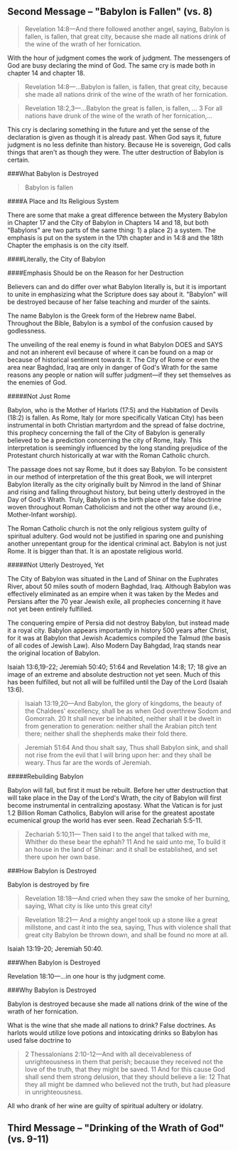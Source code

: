 <h2>Second Message &ndash; &quot;Babylon is Fallen&quot; (vs. 8)</h2>
<blockquote>Revelation 14:8&mdash;And there followed another angel, saying, Babylon is fallen, is fallen, that great city, because she made all nations drink of the wine of the wrath of her fornication.</blockquote>

With the hour of judgment comes the work of judgment. The messengers of God are busy declaring the mind of God. The same cry is made both in chapter 14 and chapter 18.

> Revelation 14:8&mdash;&hellip;Babylon is fallen, is fallen, that great city, because she made all nations drink of the wine of the wrath of her fornication.

> Revelation 18:2,3&mdash;&hellip;Babylon the great is fallen, is fallen, &hellip; 3 For all nations have drunk of the wine of the wrath of her fornication,&hellip;

This cry is declaring something in the future and yet the sense of the declaration is given as though it is already past. When God says it, future judgment is no less definite than history. Because He is sovereign, God calls things that aren't as though they were. The utter destruction of Babylon is certain.

###What Babylon is Destroyed

> Babylon is fallen

####A Place and Its Religious System

There are some that make a great difference between the Mystery Babylon in Chapter 17 and the City of Babylon in Chapters 14 and 18, but both &quot;Babylons&quot; are two parts of the same thing: 1) a place 2) a system. The emphasis is put on the system in the 17th chapter and in 14:8 and the 18th Chapter the emphasis is on the city itself.

####Literally, the City of Babylon

####Emphasis Should be on the Reason for her Destruction

Believers can and do differ over what Babylon literally is, but it is important to unite in emphasizing what the Scripture does say about it. &quot;Babylon&quot; will be destroyed because of her false teaching and murder of the saints.

The name Babylon is the Greek form of the Hebrew name Babel. Throughout the Bible, Babylon is a symbol of the confusion caused by godlessness. 

The unveiling of the real enemy is found in what Babylon DOES and SAYS and not an inherent evil because of where it can be found on a map or because of historical sentiment towards it. The City of Rome or even the area near Baghdad, Iraq are only in danger of God's Wrath for the same reasons any people or nation will suffer judgment&mdash;if they set themselves as the enemies of God.

#####Not Just Rome

Babylon, who is the Mother of Harlots (17:5) and the Habitation of Devils (18:2) is fallen. As Rome, Italy (or more specifically Vatican City) has been instrumental in both Christian martyrdom and the spread of false doctrine, this prophecy concerning the fall of the City of Babylon is generally believed to be a prediction concerning the city of Rome, Italy. This interpretation is seemingly influenced by the long standing prejudice of the Protestant church historically at war with the Roman Catholic church. 

The passage does not say Rome, but it does say Babylon. To be consistent in our method of interpretation of the this great Book, we will interpret Babylon literally as the city originally built by Nimrod in the land of Shinar and rising and falling throughout history, but being utterly destroyed in the Day of God's Wrath. Truly, Babylon is  the birth place of the false doctrine woven throughout Roman Catholicism and not the other way around (i.e., Mother-Infant worship).

The Roman Catholic church is not the only religious system guilty of spiritual adultery. God would not be justified in sparing one and punishing another unrepentant group for the identical criminal act. Babylon is not just Rome. It is bigger than that. It is an apostate religious world.

#####Not Utterly Destroyed, Yet

The City of Babylon was situated in the Land of Shinar on the Euphrates River, about 50 miles south of modern Baghdad, Iraq. Although Babylon was effectively eliminated as an empire when it was taken by the Medes and Persians after the 70 year Jewish exile, all prophecies concerning it have not yet been entirely fulfilled. 

The conquering empire of Persia did not destroy Babylon, but instead made it a royal city. Babylon appears importantly in history 500 years after Christ, for it was at Babylon that Jewish Academics compiled the Talmud (the basis of all codes of Jewish Law). Also Modern Day Bahgdad, Iraq stands near the original location of Babylon.


Isaiah 13:6,19-22; Jeremiah 50:40; 51:64 and Revelation 14:8; 17; 18 give an image of an extreme and absolute destruction not yet seen. Much of this has been fulfilled, but not all will be fulfilled until the Day of the Lord (Isaiah 13:6).

> Isaiah 13:19,20&mdash;And Babylon, the glory of kingdoms, the beauty of the Chaldees' excellency, shall be as when God overthrew Sodom and Gomorrah. 20 It shall never be inhabited, neither shall it be dwelt in from generation to generation: neither shall the Arabian pitch tent there; neither shall the shepherds make their fold there.

> Jeremiah 51:64 And thou shalt say, Thus shall Babylon sink, and shall not rise from the evil that I will bring upon her: and they shall be weary. Thus far are the words of Jeremiah.

#####Rebuilding Babylon

Babylon will fall, but first it must be rebuilt. Before her utter destruction that will take place in the Day of the Lord's Wrath, the city of Babylon will first become instrumental in centralizing apostasy. What the Vatican is for just 1.2 Billion Roman Catholics, Babylon will arise for the greatest apostate ecumenical group the world has ever seen. Read Zechariah 5:5-11.

> Zechariah 5:10,11&mdash; Then said I to the angel that talked with me, Whither do these bear the ephah? 11 And he said unto me, To build it an house in the land of Shinar: and it shall be established, and set there upon her own base.

###How Babylon is Destroyed

Babylon is destroyed by fire

> Revelation 18:18&mdash;And cried when they saw the smoke of her burning, saying, What city is like unto this great city!

> Revelation 18:21&mdash; And a mighty angel took up a stone like a great millstone, and cast it into the sea, saying, Thus with violence shall that great city Babylon be thrown down, and shall be found no more at all.

Isaiah 13:19-20; Jeremiah 50:40.

###When Babylon is Destroyed

Revelation 18:10&mdash;&hellip;in one hour is thy judgment come.

###Why Babylon is Destroyed

Babylon is destroyed because she made all nations drink of the wine of the wrath of her fornication.

What is the wine that she made all nations to drink? False doctrines. As harlots would utilize love potions and intoxicating drinks so Babylon has used false doctrine to 

> 2 Thessalonians 2:10-12&mdash;And with all deceivableness of unrighteousness in them that perish; because they received not the love of the truth, that they might be saved. 11 And for this cause God shall send them strong delusion, that they should believe a lie: 12 That they all might be damned who believed not the truth, but had pleasure in unrighteousness.

All who drank of her wine are guilty of spiritual adultery or idolatry.

<h2>Third Message &ndash; &quot;Drinking of the Wrath of God&quot; (vs. 9-11)</h2>